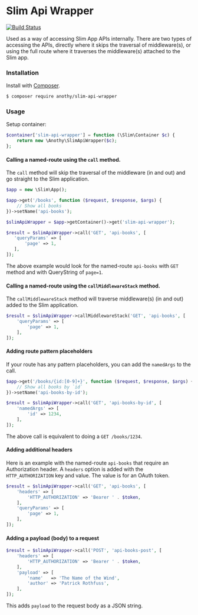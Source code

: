 Slim Api Wrapper
================

[![Build Status](https://travis-ci.org/anothy/slim-api-wrapper.svg?branch=master)](https://travis-ci.org/anothy/slim-api-wrapper)

Used as a way of accessing Slim App APIs internally.  There are two types of
accessing the APIs, directly where it skips the traversal of middleware(s),
or using the full route where it traverses the middleware(s) attached to the
Slim app.

### Installation

Install with [Composer](https://getcomposer.org/).

```bash
$ composer require anothy/slim-api-wrapper
```

### Usage

Setup container:
```php
$container['slim-api-wrapper'] = function (\Slim\Container $c) {
    return new \Anothy\SlimApiWrapper($c);
};
```

#### Calling a named-route using the `call` method.

The `call` method will skip the traversal of the middleware (in and out) and go
straight to the Slim application.

```php
$app = new \Slim\App();

$app->get('/books', function ($request, $response, $args) {
    // Show all books
})->setName('api-books');

$slimApiWrapper = $app->getContainer()->get('slim-api-wrapper');

$result = $slimApiWrapper->call('GET', 'api-books', [
   'queryParams' => [
       'page' => 1,
   ],
]);
```

The above example would look for the named-route `api-books` with `GET` method
and with QueryString of `page=1`.

#### Calling a named-route using the `callMiddlewareStack` method.

The `callMiddlewareStack` method will traverse middleware(s) (in and out) added
to the Slim application.

```php
$result = $slimApiWrapper->callMiddlewareStack('GET', 'api-books', [
    'queryParams' => [
        'page' => 1,
    ],
]);
```

#### Adding route pattern placeholders

If your route has any pattern placeholders, you can add the `namedArgs` to the 
call. 

```php
$app->get('/books/{id:[0-9]+}', function ($request, $response, $args) {
    // Show all books by `id`
})->setName('api-books-by-id');

$result = $slimApiWrapper->call('GET', 'api-books-by-id', [
    'namedArgs' => [
        'id' => 1234,
    ],
]);
``` 

The above call is equivalent to doing a `GET /books/1234`.

#### Adding additional headers

Here is an example with the named-route `api-books` that require an Authorization
header. A `headers` option is added with the `HTTP_AUTHORIZATION` key and value.
The value is for an OAuth token.

```php
$result = $slimApiWrapper->call('GET', 'api-books', [
    'headers' => [
        'HTTP_AUTHORIZATION' => 'Bearer ' . $token,
    ],
    'queryParams' => [
        'page' => 1,
    ],
]);
```

#### Adding a payload (body) to a request

```php
$result = $slimApiWrapper->call('POST', 'api-books-post', [
    'headers' => [
        'HTTP_AUTHORIZATION' => 'Bearer ' . $token,
    ],
    'payload' => [
        'name'   => 'The Name of the Wind',
        'author' => 'Patrick Rothfuss',
    ],
]);
```

This adds `payload` to the request body as a JSON string.

